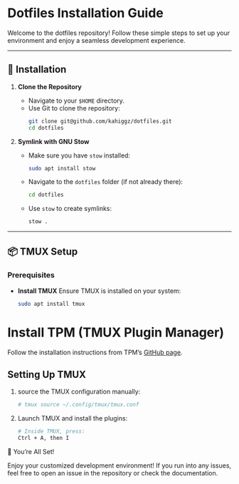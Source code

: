# Dotfiles Installation Guide

Welcome to the dotfiles repository! Follow these simple steps to set up your environment and enjoy a seamless development experience.

---

## 🚀 Installation

1. **Clone the Repository**
   - Navigate to your `$HOME` directory.
   - Use Git to clone the repository:
     ```bash
     git clone git@github.com/kahiggz/dotfiles.git
     cd dotfiles
     ```

2. **Symlink with GNU Stow**
   - Make sure you have `stow` installed:
     ```bash
     sudo apt install stow
     ```
   - Navigate to the `dotfiles` folder (if not already there):
     ```bash
     cd dotfiles
     ```
   - Use `stow` to create symlinks:
     ```bash
     stow .
     ```

---

## 📦 TMUX Setup

### Prerequisites

- **Install TMUX**
  Ensure TMUX is installed on your system:
  ```bash
  sudo apt install tmux
# Install TPM (TMUX Plugin Manager)

Follow the installation instructions from TPM’s [GitHub page](https://github.com/tmux-plugins/tpm).

## Setting Up TMUX
1. source the TMUX configuration manually:
   ```bash
   # tmux source ~/.config/tmux/tmux.conf
2. Launch TMUX and install the plugins:

   ```bash
   # Inside TMUX, press:
   Ctrl + A, then I
🎉 You’re All Set!

Enjoy your customized development environment! If you run into any issues, feel free to open an issue in the repository or check the documentation.

